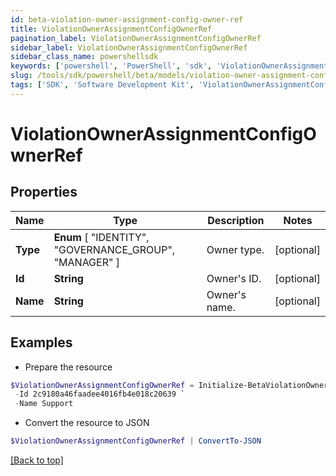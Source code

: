 ```yaml
---
id: beta-violation-owner-assignment-config-owner-ref
title: ViolationOwnerAssignmentConfigOwnerRef
pagination_label: ViolationOwnerAssignmentConfigOwnerRef
sidebar_label: ViolationOwnerAssignmentConfigOwnerRef
sidebar_class_name: powershellsdk
keywords: ['powershell', 'PowerShell', 'sdk', 'ViolationOwnerAssignmentConfigOwnerRef', 'BetaViolationOwnerAssignmentConfigOwnerRef'] 
slug: /tools/sdk/powershell/beta/models/violation-owner-assignment-config-owner-ref
tags: ['SDK', 'Software Development Kit', 'ViolationOwnerAssignmentConfigOwnerRef', 'BetaViolationOwnerAssignmentConfigOwnerRef']
---
```



# ViolationOwnerAssignmentConfigOwnerRef

## Properties

Name | Type | Description | Notes
------------ | ------------- | ------------- | -------------
**Type** |  **Enum** [  "IDENTITY",    "GOVERNANCE_GROUP",    "MANAGER" ] | Owner type. | [optional] 
**Id** | **String** | Owner's ID. | [optional] 
**Name** | **String** | Owner's name. | [optional] 

## Examples

- Prepare the resource
```powershell
$ViolationOwnerAssignmentConfigOwnerRef = Initialize-BetaViolationOwnerAssignmentConfigOwnerRef  -Type IDENTITY `
 -Id 2c9180a46faadee4016fb4e018c20639 `
 -Name Support
```

- Convert the resource to JSON
```powershell
$ViolationOwnerAssignmentConfigOwnerRef | ConvertTo-JSON
```


[[Back to top]](#) 

